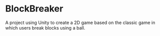 # BlockBreaker
A project using Unity to create a 2D game based on the classic game in which users break blocks using a ball.
